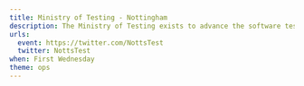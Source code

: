 ```yaml
---
title: Ministry of Testing - Nottingham
description: The Ministry of Testing exists to advance the software testing industry in a fun, safe, professional and forward thinking way. Our meetups exist as a way to bring people together to talk and learn about good and authentic testing. We encourage everyone who is interested in making better software products to come along and participate.
urls:
  event: https://twitter.com/NottsTest
  twitter: NottsTest
when: First Wednesday
theme: ops
---
```


